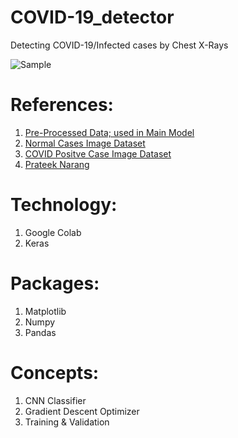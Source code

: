 # COVID-19_detector
Detecting COVID-19/Infected cases by Chest X-Rays

![Sample](https://github.com/shivangdubey/COVID-19_detector/blob/main/intro.jpg)

# References:
1. [Pre-Processed Data; used in Main Model](https://www.dropbox.com/s/7rjw6oet4za01op/CovidDataset-20200427T133042Z-001.zip?dl=0)
2. [Normal Cases Image Dataset](https://www.kaggle.com/paultimothymooney/chest-xray-pneumonia)
3. [COVID Positve Case Image Dataset](https://github.com/ieee8023/covid-chestxray-dataset)
4. [Prateek Narang](https://github.com/prateek27)

# Technology: 
1. Google Colab
2. Keras

# Packages:
1. Matplotlib
2. Numpy
3. Pandas

# Concepts:
1. CNN Classifier
2. Gradient Descent Optimizer
3. Training & Validation
